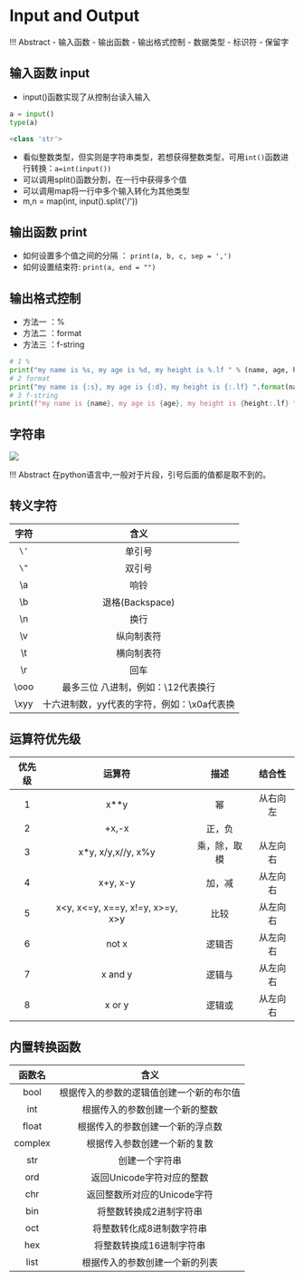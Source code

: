 # Input and Output

!!! Abstract
    - 输入函数
    - 输出函数
    - 输出格式控制
    - 数据类型
    - 标识符
    - 保留字
  
## 输入函数 input

- input()函数实现了从控制台读入输入

```py
a = input()
type(a)

<class 'str'>
```

- 看似整数类型，但实则是字符串类型，若想获得整数类型，可用`int()`函数进行转换：`a=int(input())`
- 可以调用split()函数分割，在一行中获得多个值
- 可以调用map将一行中多个输入转化为其他类型
- m,n = map(int, input().split('/'))

## 输出函数 print

- 如何设置多个值之间的分隔 ： `print(a, b, c, sep = ',')`
- 如何设置结束符: `print(a, end = "")`

## 输出格式控制

- 方法一 ：%
- 方法二 ：format
- 方法三 ：f-string

```py
# 1 %
print("my name is %s, my age is %d, my height is %.lf " % (name, age, height))
# 2 format
print("my name is {:s}, my age is {:d}, my height is {:.lf} ".format(name, age, height))
# 3 f-string
print(f"my name is {name}, my age is {age}, my height is {height:.lf} ".format(name, age, height))
```

## 字符串

![](https://blog-pic-thorin.oss-cn-hangzhou.aliyuncs.com/3bf34231dbb8f6baea4912b2a67143e.png)

!!! Abstract
    在python语言中,一般对于片段，引号后面的值都是取不到的。    

## 转义字符

|字符|含义|
|:--:|:--:|
|`\'` |单引号|
|`\"` |双引号|
|\a |响铃|
|\b |退格(Backspace)|
|\n |换行|
|\v |纵向制表符|
|\t |横向制表符|
|\r |回车|
|\ooo |最多三位 八进制，例如：\12代表换行|
|\xyy |十六进制数，yy代表的字符，例如：\x0a代表换|

## 运算符优先级

|优先级 |运算符 |描述| 结合性|
|:---:|:---:|:---:|:---:|
|1| x**y| 幂 |从右向左|
|2| +x,-x |正，负||
|3| x*y, x/y,x//y, x%y| 乘，除，取模 |从左向右|
|4 |x+y, x-y |加，减| 从左向右|
|5 |x<y, x<=y, x==y, x!=y, x>=y, x>y| 比较| 从左向右
|6 |not x |逻辑否 |从左向右|
|7 |x and y |逻辑与| 从左向右|
|8 |x or y |逻辑或 |从左向右|

## 内置转换函数

|函数名 |含义|
|:---:|:---:|
|bool|根据传入的参数的逻辑值创建一个新的布尔值|
|int |根据传入的参数创建一个新的整数|
|float| 根据传入的参数创建一个新的浮点数|
|complex| 根据传入参数创建一个新的复数|
|str |创建一个字符串|
|ord| 返回Unicode字符对应的整数|
|chr| 返回整数所对应的Unicode字符|
|bin| 将整数转换成2进制字符串|
|oct| 将整数转化成8进制数字符串|
|hex| 将整数转换成16进制字符串|
|list| 根据传入的参数创建一个新的列表|